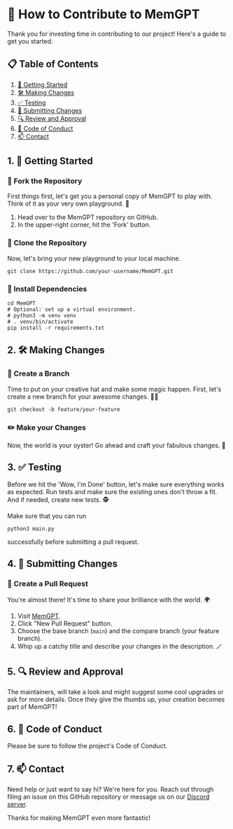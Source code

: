 # 🚀 How to Contribute to MemGPT

Thank you for investing time in contributing to our project! Here's a guide to get you started.

## 📋 Table of Contents

1. [🚀 Getting Started](#getting-started)
2. [🛠️ Making Changes](#making-changes)
3. [✅ Testing](#testing)
4. [🚀 Submitting Changes](#submitting-changes)
5. [🔍 Review and Approval](#review-and-approval)
6. [📜 Code of Conduct](#code-of-conduct)
7. [📫 Contact](#contact)

## 1. 🚀 Getting Started

### 🍴 Fork the Repository

First things first, let's get you a personal copy of MemGPT to play with. Think of it as your very own playground. 🎪

1. Head over to the MemGPT repository on GitHub.
2. In the upper-right corner, hit the 'Fork' button.

### 🚀 Clone the Repository

Now, let's bring your new playground to your local machine. 

```shell
git clone https://github.com/your-username/MemGPT.git
```

### 🧩 Install Dependencies

```shell
cd MemGPT
# Optional: set up a virtual environment.
# python3 -m venv venv
# . venv/bin/activate
pip install -r requirements.txt
```

## 2. 🛠️ Making Changes

### 🌟 Create a Branch

Time to put on your creative hat and make some magic happen. First, let's create a new branch for your awesome changes. 🧙‍♂️

```shell
git checkout -b feature/your-feature
```

### ✏️ Make your Changes

Now, the world is your oyster! Go ahead and craft your fabulous changes. 🎨

## 3. ✅ Testing

Before we hit the 'Wow, I'm Done' button, let's make sure everything works as expected. Run tests and make sure the existing ones don't throw a fit. And if needed, create new tests. 🕵️

Make sure that you can run
```shell
python3 main.py
```
successfully before submitting a pull request.

## 4. 🚀 Submitting Changes

### 🚀 Create a Pull Request

You're almost there! It's time to share your brilliance with the world. 🌍

1. Visit [MemGPT](https://github.com/cpacker/memgpt).
2. Click "New Pull Request" button.
3. Choose the base branch (`main`) and the compare branch (your feature branch).
4. Whip up a catchy title and describe your changes in the description. 🪄

## 5. 🔍 Review and Approval

The maintainers, will take a look and might suggest some cool upgrades or ask for more details. Once they give the thumbs up, your creation becomes part of MemGPT!

## 6. 📜 Code of Conduct

Please be sure to follow the project's Code of Conduct. 

## 7. 📫 Contact

Need help or just want to say hi? We're here for you. Reach out through filing an issue on this GitHub repository or message us on our [Discord server](https://discord.gg/9GEQrxmVyE).

Thanks for making MemGPT even more fantastic!
